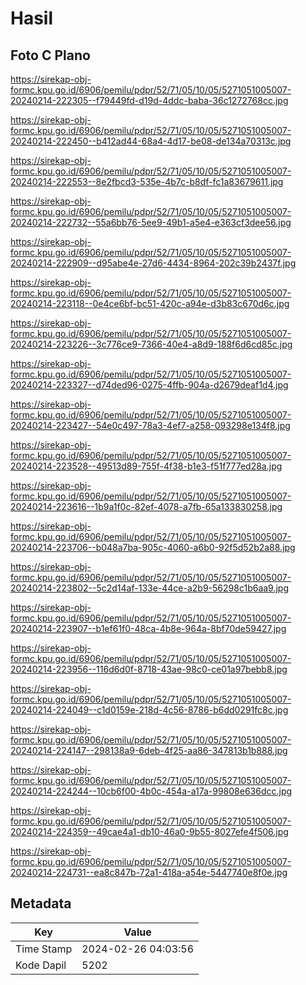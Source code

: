 # Hasil

## Foto C Plano

https://sirekap-obj-formc.kpu.go.id/6906/pemilu/pdpr/52/71/05/10/05/5271051005007-20240214-222305--f79449fd-d19d-4ddc-baba-36c1272768cc.jpg

https://sirekap-obj-formc.kpu.go.id/6906/pemilu/pdpr/52/71/05/10/05/5271051005007-20240214-222450--b412ad44-68a4-4d17-be08-de134a70313c.jpg

https://sirekap-obj-formc.kpu.go.id/6906/pemilu/pdpr/52/71/05/10/05/5271051005007-20240214-222553--8e2fbcd3-535e-4b7c-b8df-fc1a83679611.jpg

https://sirekap-obj-formc.kpu.go.id/6906/pemilu/pdpr/52/71/05/10/05/5271051005007-20240214-222732--55a6bb76-5ee9-49b1-a5e4-e363cf3dee56.jpg

https://sirekap-obj-formc.kpu.go.id/6906/pemilu/pdpr/52/71/05/10/05/5271051005007-20240214-222909--d95abe4e-27d6-4434-8964-202c39b2437f.jpg

https://sirekap-obj-formc.kpu.go.id/6906/pemilu/pdpr/52/71/05/10/05/5271051005007-20240214-223118--0e4ce6bf-bc51-420c-a94e-d3b83c670d6c.jpg

https://sirekap-obj-formc.kpu.go.id/6906/pemilu/pdpr/52/71/05/10/05/5271051005007-20240214-223226--3c776ce9-7366-40e4-a8d9-188f6d6cd85c.jpg

https://sirekap-obj-formc.kpu.go.id/6906/pemilu/pdpr/52/71/05/10/05/5271051005007-20240214-223327--d74ded96-0275-4ffb-904a-d2679deaf1d4.jpg

https://sirekap-obj-formc.kpu.go.id/6906/pemilu/pdpr/52/71/05/10/05/5271051005007-20240214-223427--54e0c497-78a3-4ef7-a258-093298e134f8.jpg

https://sirekap-obj-formc.kpu.go.id/6906/pemilu/pdpr/52/71/05/10/05/5271051005007-20240214-223528--49513d89-755f-4f38-b1e3-f51f777ed28a.jpg

https://sirekap-obj-formc.kpu.go.id/6906/pemilu/pdpr/52/71/05/10/05/5271051005007-20240214-223616--1b9a1f0c-82ef-4078-a7fb-65a133830258.jpg

https://sirekap-obj-formc.kpu.go.id/6906/pemilu/pdpr/52/71/05/10/05/5271051005007-20240214-223706--b048a7ba-905c-4060-a6b0-92f5d52b2a88.jpg

https://sirekap-obj-formc.kpu.go.id/6906/pemilu/pdpr/52/71/05/10/05/5271051005007-20240214-223802--5c2d14af-133e-44ce-a2b9-56298c1b6aa9.jpg

https://sirekap-obj-formc.kpu.go.id/6906/pemilu/pdpr/52/71/05/10/05/5271051005007-20240214-223907--b1ef61f0-48ca-4b8e-964a-8bf70de59427.jpg

https://sirekap-obj-formc.kpu.go.id/6906/pemilu/pdpr/52/71/05/10/05/5271051005007-20240214-223956--116d6d0f-8718-43ae-98c0-ce01a97bebb8.jpg

https://sirekap-obj-formc.kpu.go.id/6906/pemilu/pdpr/52/71/05/10/05/5271051005007-20240214-224049--c1d0159e-218d-4c56-8786-b6dd0291fc8c.jpg

https://sirekap-obj-formc.kpu.go.id/6906/pemilu/pdpr/52/71/05/10/05/5271051005007-20240214-224147--298138a9-6deb-4f25-aa86-347813b1b888.jpg

https://sirekap-obj-formc.kpu.go.id/6906/pemilu/pdpr/52/71/05/10/05/5271051005007-20240214-224244--10cb6f00-4b0c-454a-a17a-99808e636dcc.jpg

https://sirekap-obj-formc.kpu.go.id/6906/pemilu/pdpr/52/71/05/10/05/5271051005007-20240214-224359--49cae4a1-db10-46a0-9b55-8027efe4f506.jpg

https://sirekap-obj-formc.kpu.go.id/6906/pemilu/pdpr/52/71/05/10/05/5271051005007-20240214-224731--ea8c847b-72a1-418a-a54e-5447740e8f0e.jpg


## Metadata

| Key        | Value               |
| ---------- | ------------------- |
| Time Stamp | 2024-02-26 04:03:56 |
| Kode Dapil | 5202                |



